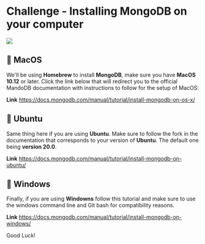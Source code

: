 # Challenge - Installing MongoDB on your computer

![](https://upload.wikimedia.org/wikipedia/commons/thumb/0/00/Mongodb.png/1200px-Mongodb.png)


## 🍏 MacOS

We'll be using **Homebrew** to install **MongoDB**, make sure you have **MacOS 10.12** or later. Click the link below that will redirect you to the official MandoDB documentation with instructions to follow for the setup of MacOS:

**Link**
https://docs.mongodb.com/manual/tutorial/install-mongodb-on-os-x/

## 🐧 Ubuntu

Same thing here if you are using **Ubuntu**. Make sure to follow the fork in the documentation that corresponds to your version of **Ubuntu**. The default one being **version 20.0**.

**Link**
https://docs.mongodb.com/manual/tutorial/install-mongodb-on-ubuntu/

## 💠 Windows

Finally, if you are using **Windowns** follow this tutorial and make sure to use the windows command line and Git bash for compatibility reasons.

**Link**
https://docs.mongodb.com/manual/tutorial/install-mongodb-on-windows/

Good Luck!


